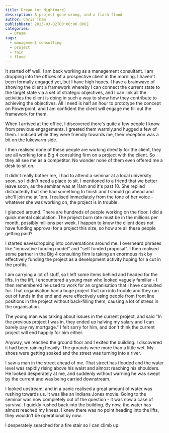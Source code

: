 ```yaml
---
title: Dream (or Nightmare)
description: A project gone wrong, and a flash flood
author: Chris Tham
publishDate: 2023-03-02T00:00:00.000Z
categories:
  - Dream
tags:
  - management consulting
  - project
  - rain
  - flood
---
```


It started off well. I am back working as a management consultant. I am dropping into the offices of a prospective client in the morning. I haven't been formally engaged yet, but I have high hopes. I have a brainwave of showing the client a framework whereby I can connect the current state to the target state via a set of strategic objectives, and I can link all the activities the client is doing in such a way to show how they contribute to achieving the objectives. All I need is half an hour to prototype the concept on Powerpoint, and I am confident the client will engage me fill out the framework for them.

When I arrived at the office, I discovered there's quite a few people I know from previous engagements. I greeted them warmly,and hugged a few of them. I noticed while they were friendly towards me, their reception was a bit on the lukewarm side.

I then realised none of these people are working directly for the client, they are all working for a Big 4 consulting firm on a project with the client. So they all see me as a competitor. No wonder none of them even offered me a desk to sit on.

It didn't really bother me, I had to attend a seminar at a local university soon, so I didn't need a place to sit. I mentioned to a friend that we better leave soon, as the seminar was at 11am and it's past 10. She replied distractedly that she had something to finish and I should go ahead and she'll join me at 1pm.
I realised immediately from the tone of her voice - whatever she was working on, the project is in trouble.

I glanced around. There are hundreds of people working on the floor. I did a quick mental calculation. The project burn rate must be in the millions per month, possibly millions per week. I happen to know the client does not have funding approval for a project this size, so how are all these people getting paid?

I started eavesdropping into conversations around me. I overheard phrases like "innovative funding model" and "self funded proposal". I then realised some partner in the Big 4 consulting firm is taking an enormous risk by effectively funding the project as a development activity hoping for a cut in the profits.

I am carrying a lot of stuff, so I left some items behind and headed for the lifts. In the lift, I encountered a young man who looked vaguely familiar - I then remembered he used to work for an organisation that I have consulted for. That organisation had a huge project that ran into trouble and they ran out of funds in the end and were effectively using people from front line positions in the project without back-filling them, causing a lot of stress in the organisation.

The young man was talking about issues in the current project, and said "In the previous project I was in, they ended up halving my salary and I can barely pay my mortgage." I felt sorry for him, and don't think the current project will end happily for him either.

Anyway, we reached the ground floor and I exited the building. I discovered it had been raining heavily. The grounds were more than a little wet. My shoes were getting soaked and the street was turning into a river.

I saw a man in the street ahead of me. That street has flooded and the water level was rapidly rising above his waist and almost reaching his shoulders. He looked desperately at me, and suddenly without warning he was swept by the current and was being carried downstream.

I looked upstream, and in a panic realised a great amount of water was rushing towards us. It was like an Indiana Jones movie. Going to the seminar was now completely out of the question - it was now a case of survival. I quickly rushed back into the building. By now, the water has almost reached my knees. I knew there was no point heading into the lifts, they wouldn't be operational by now.

I desperately searched for a fire stair so I can climb up.
